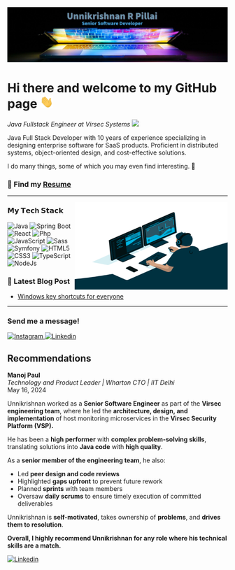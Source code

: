 <img src="/banner3.png" alt="banner" />

<h1> Hi there and welcome to my GitHub page <img  src="https://raw.githubusercontent.com/ABSphreak/ABSphreak/master/gifs/Hi.gif" width="30px"></h1>

<p><em>Java Fullstack Engineer at Virsec Systems <img src="https://media.giphy.com/media/WUlplcMpOCEmTGBtBW/giphy.gif" width="30"></em></p>

<p>Java Full Stack Developer with 10 years of experience specializing in designing enterprise software for SaaS products. Proficient in distributed systems, object-oriented design, and cost-effective solutions.</p>

I do many things, some of which you may even find interesting. 🤞

<!-- ### :page_with_curl: Find my <a href="https://1drv.ms/u/s!AumDWTF3tHYdqXH7piOI1-WCFKTB?e=vdahEo"> Resume  </a> -->
### :page_with_curl: Find my <a href="https://1drv.ms/b/s!AumDWTF3tHYdtGfwe2vpzj2GEmGB"> Resume  </a>

---

  <img align="right" alt="GIF" src="https://github.com/404FoundU/404FoundU/blob/main/code.gif?raw=true" width="350" height="200" />


### 𝗠𝘆 𝗧𝗲𝗰h 𝗦𝘁𝗮𝗰𝗸

<p>
  <img alt="Java" src="https://img.shields.io/badge/Java-007396?logo=java&logoColor=white&style=for-the-badge" />
  <img alt="Spring Boot" src="https://img.shields.io/badge/Spring%20Boot-6DB33F?logo=springboot&logoColor=fff" />
  <img alt="React" src="https://img.shields.io/badge/React-61DAFB?logo=react&logoColor=white&style=for-the-badge" />
  <img alt="Php" src="https://img.shields.io/badge/Php-777BB4?logo=php&logoColor=white&style=for-the-badge" />
  <img alt="JavaScript" src="https://img.shields.io/badge/JavaScript-F7DF1E?logo=javascript&logoColor=white&style=for-the-badge" />
  <img alt="Sass" src="https://img.shields.io/badge/Sass-CC6699?logo=sass&logoColor=white&style=for-the-badge" />
  <img alt="Symfony" src="https://img.shields.io/badge/Symfony-000000?logo=symfony&logoColor=white&style=for-the-badge" />
  <img alt="HTML5" src="https://img.shields.io/badge/-HTML5-%23E44D27?style=flat-square&logo=html5&logoColor=ffffff" />
  <img alt="CSS3" src="https://img.shields.io/badge/-CSS3-%231572B6?style=flat-square&logo=css3" />
  <img alt="TypeScript" src="https://img.shields.io/badge/-TypeScript-007ACC?style=flat-square&logo=typescript&logoColor=white" />
  <img alt="NodeJs" src="https://img.shields.io/badge/Node.js-6DA55F?logo=node.js&logoColor=white" />
  

  
</p>
<!-- https://github.com/inttter/md-badges -->



### 📝 Latest Blog Post 

<!-- BLOG-POST-LIST:START -->
- [Windows key shortcuts for everyone](https://dev.to/404foundu/10-windows-key-shortcuts-for-everyone-15g9)
<!-- BLOG-POST-LIST:END -->

---
<!-- 
<img align="center" src="https://github-readme-stats.vercel.app/api?username=404FoundU&count_private=true&title_color=FD9047&icon_color=FD9047&text_color=0C2233&custom_title=Unnikrishnan's+GitHub+Stats&show_icons=true" /> -->

### Send me a message!

<p>
  
  <a href="https://www.instagram.com/xpell_art/">
    <img alt="Instagram" src="https://img.shields.io/badge/Instagram-E4405F?logo=instagram&logoColor=white&style=for-the-badge" />
  </a>
  <a href="https://www.linkedin.com/in/urpillai/">
    <img alt="Linkedin" src="https://img.shields.io/badge/linkedin-0077B5?logo=linkedin&logoColor=white&style=for-the-badge" />
  </a>
</p>

<!-- ### 📝 Gitlab Contributions  

  <img  alt="GIF" src="/gitlab2.png" /> -->

## Recommendations

**Manoj Paul**  
*Technology and Product Leader | Wharton CTO | IIT Delhi*  
May 16, 2024  

Unnikrishnan worked as a **Senior Software Engineer** as part of the **Virsec engineering team**, where he led the **architecture, design, and implementation** of host monitoring microservices in the **Virsec Security Platform (VSP).**  

He has been a **high performer** with **complex problem-solving skills**, translating solutions into **Java code** with **high quality**.  

As a **senior member of the engineering team**, he also:  
- Led **peer design and code reviews**  
- Highlighted **gaps upfront** to prevent future rework  
- Planned **sprints** with team members  
- Oversaw **daily scrums** to ensure timely execution of committed deliverables  

Unnikrishnan is **self-motivated**, takes ownership of **problems**, and **drives them to resolution**.  

**Overall, I highly recommend Unnikrishnan for any role where his technical skills are a match.**

<a href="https://www.linkedin.com/in/urpillai/">
    <img alt="Linkedin" src="https://img.shields.io/badge/linkedin-0077B5?logo=linkedin&logoColor=white&style=for-the-badge" />
  </a>
